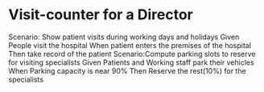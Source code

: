 # Visit-counter for a Director

Scenario: Show patient visits during working days and holidays
  Given
  People visit the hospital
  When
  patient enters the premises of the hospital
  Then
  take record of the patient
Scenario:Compute parking slots to reserve for visiting specialists
  Given
  Patients and Working staff park their vehicles
  When
  Parking capacity is near 90%
  Then
  Reserve the rest(10%) for the specialists

